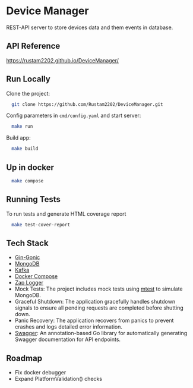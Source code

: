 
# Device Manager

REST-API server to store devices data and them events in database.

## API Reference
https://rustam2202.github.io/DeviceManager/

## Run Locally

Clone the project:

```bash
  git clone https://github.com/Rustam2202/DeviceManager.git
```

Config parameters in ```cmd/config.yaml``` and start server:

```bash
  make run
```
Build app:

```bash
  make build
```

## Up in docker

```bash
  make compose
```


## Running Tests

To run tests and generate HTML coverage report 

```bash
  make test-cover-report
```


## Tech Stack

- [Gin-Gonic](https://github.com/gin-gonic/gin)
- [MongoDB](https://github.com/mongodb/mongo-go-driver)
- [Kafka](https://github.com/segmentio/kafka-go)
- [Docker Compose](https://docs.docker.com/compose/)
- [Zap Logger](https://github.com/uber-go/zap)
- Mock Tests: The project includes mock tests using [mtest](https://go.mongodb.org/mongo-driver/mongo/integration/mtest) to simulate MongoDB.
- Graceful Shutdown: The application gracefully handles shutdown signals to ensure all pending requests are completed before shutting down.
- Panic Recovery: The application recovers from panics to prevent crashes and logs detailed error information.
- [Swagger](https://github.com/swaggo/swag): An annotation-based Go library for automatically generating Swagger documentation for API endpoints.


## Roadmap
- Fix docker debugger
- Expand PlatformValidation() checks
